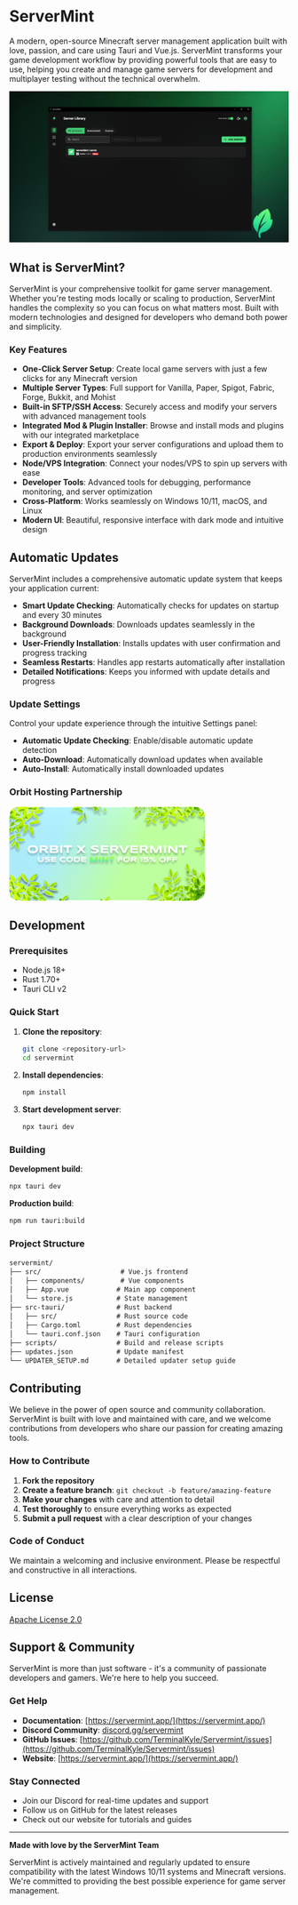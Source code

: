 # ServerMint

A modern, open-source Minecraft server management application built with love, passion, and care using Tauri and Vue.js. ServerMint transforms your game development workflow by providing powerful tools that are easy to use, helping you create and manage game servers for development and multiplayer testing without the technical overwhelm.

![ServerMint Screenshot](public/servermintbanner.png)

## What is ServerMint?

ServerMint is your comprehensive toolkit for game server management. Whether you're testing mods locally or scaling to production, ServerMint handles the complexity so you can focus on what matters most. Built with modern technologies and designed for developers who demand both power and simplicity.

### Key Features

- **One-Click Server Setup**: Create local game servers with just a few clicks for any Minecraft version
- **Multiple Server Types**: Full support for Vanilla, Paper, Spigot, Fabric, Forge, Bukkit, and Mohist
- **Built-in SFTP/SSH Access**: Securely access and modify your servers with advanced management tools
- **Integrated Mod & Plugin Installer**: Browse and install mods and plugins with our integrated marketplace
- **Export & Deploy**: Export your server configurations and upload them to production environments seamlessly
- **Node/VPS Integration**: Connect your nodes/VPS to spin up servers with ease
- **Developer Tools**: Advanced tools for debugging, performance monitoring, and server optimization
- **Cross-Platform**: Works seamlessly on Windows 10/11, macOS, and Linux
- **Modern UI**: Beautiful, responsive interface with dark mode and intuitive design

## Automatic Updates

ServerMint includes a comprehensive automatic update system that keeps your application current:

- **Smart Update Checking**: Automatically checks for updates on startup and every 30 minutes
- **Background Downloads**: Downloads updates seamlessly in the background
- **User-Friendly Installation**: Installs updates with user confirmation and progress tracking
- **Seamless Restarts**: Handles app restarts automatically after installation
- **Detailed Notifications**: Keeps you informed with update details and progress

### Update Settings

Control your update experience through the intuitive Settings panel:

- **Automatic Update Checking**: Enable/disable automatic update detection
- **Auto-Download**: Automatically download updates when available
- **Auto-Install**: Automatically install downloaded updates

### Orbit Hosting Partnership

[![OrbitHosting](public/orbithosting.png)](https://orbithosting.net/)

## Development

### Prerequisites

- Node.js 18+
- Rust 1.70+
- Tauri CLI v2

### Quick Start

1. **Clone the repository**:
   ```bash
   git clone <repository-url>
   cd servermint
   ```

2. **Install dependencies**:
   ```bash
   npm install
   ```

3. **Start development server**:
   ```bash
   npx tauri dev
   ```

### Building

**Development build**:
```bash
npx tauri dev
```

**Production build**:
```bash
npm run tauri:build
```

### Project Structure

```
servermint/
├── src/                    # Vue.js frontend
│   ├── components/         # Vue components
│   ├── App.vue            # Main app component
│   └── store.js           # State management
├── src-tauri/             # Rust backend
│   ├── src/               # Rust source code
│   ├── Cargo.toml         # Rust dependencies
│   └── tauri.conf.json    # Tauri configuration
├── scripts/               # Build and release scripts
├── updates.json           # Update manifest
└── UPDATER_SETUP.md       # Detailed updater setup guide
```

## Contributing

We believe in the power of open source and community collaboration. ServerMint is built with love and maintained with care, and we welcome contributions from developers who share our passion for creating amazing tools.

### How to Contribute

1. **Fork the repository**
2. **Create a feature branch**: `git checkout -b feature/amazing-feature`
3. **Make your changes** with care and attention to detail
4. **Test thoroughly** to ensure everything works as expected
5. **Submit a pull request** with a clear description of your changes

### Code of Conduct

We maintain a welcoming and inclusive environment. Please be respectful and constructive in all interactions.

## License

[Apache License 2.0](https://github.com/TerminalKyle/Servermint/blob/main/LICENSE)

## Support & Community

ServerMint is more than just software - it's a community of passionate developers and gamers. We're here to help you succeed.

### Get Help

- **Documentation**: [https://servermint.app/](https://servermint.app/)
- **Discord Community**: [discord.gg/servermint](https://discord.gg/A6mqUNUk)
- **GitHub Issues**: [https://github.com/TerminalKyle/Servermint/issues](https://github.com/TerminalKyle/Servermint/issues)
- **Website**: [https://servermint.app/](https://servermint.app/)

### Stay Connected

- Join our Discord for real-time updates and support
- Follow us on GitHub for the latest releases
- Check out our website for tutorials and guides

---

**Made with love by the ServerMint Team**

ServerMint is actively maintained and regularly updated to ensure compatibility with the latest Windows 10/11 systems and Minecraft versions. We're committed to providing the best possible experience for game server management.
